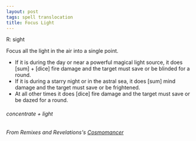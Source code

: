```yaml
---
layout: post
tags: spell translocation
title: Focus Light
---
```

R:  sight

Focus all the light in the air into a single point.  

- If it is during the day or near a powerful magical light source, it does [sum] + [dice] fire damage and the target must save or be blinded for a round.  
- If it is during a starry night or in the astral sea, it does [sum] mind damage and the target must save or be frightened.  
- At all other times it does [dice] fire damage and the target must save or be dazed for a round.    

###### concentrate + light
###### From Remixes and Revelations's [Cosmomancer](http://www.remixesandrevelations.com/2017/10/osr-cosmomancer-scholars-of-stars.html)
